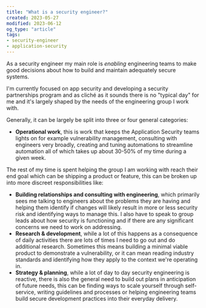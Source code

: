```yaml
---
title: "What is a security engineer?"
created: 2023-05-27
modified: 2023-06-12
og_type: "article"
tags:
- security-engineer
- application-security
---
```


As a security engineer my main role is *enabling* engineering teams to make good decisions about how to build and maintain adequately secure systems.

I'm currently focused on app security and developing a security partnerships program and as cliché as it sounds there is no "typical day" for me and it's largely shaped by the needs of the engineering group I work with. 

Generally, it can be largely be split into three or four general categories:
- **Operational work**, this is work that keeps the Application Security teams lights on for example vulnerability management, consulting with engineers very broadly, creating and tuning automations to streamline automation all of which takes up about 30-50% of my time during a given week.

The rest of my time is spent helping the group I am working with reach their end goal which can be shipping a product or feature, this can be broken up into more discreet responsibilities like:
- **Building relationships and consulting with engineering**, which primarily sees me talking to engineers about the problems they are having and helping them identify if changes will likely result in more or less security risk and identifying ways to manage this. I also have to speak to group leads about how security is functioning and if there are any significant concerns we need to work on addressing.
- **Research & development**, while a lot of this happens as a consequence of daily activities there are lots of times I need to go out and do additional research. Sometimes this means building a minimal viable product to demonstrate a vulnerability, or it can mean reading industry standards and identifying how they apply to the context we're operating in.
- **Strategy & planning**, while a lot of day to day security engineering is reactive, there is also the general need to build out plans in anticipation of future needs, this can be finding ways to scale yourself through self-service, writing guidelines and processes or helping engineering teams build secure development practices into their everyday delivery.